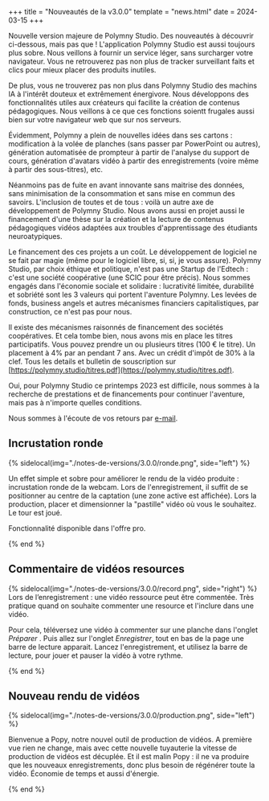 +++
title = "Nouveautés de la v3.0.0"
template = "news.html"
date = 2024-03-15
+++


Nouvelle version majeure de Polymny Studio.
Des nouveautés à découvrir ci-dessous, mais pas que !
L'application Polymny Studio est aussi toujours plus sobre.
Nous veillons à fournir un service léger, sans surcharger votre navigateur.
Vous ne retrouverez pas non plus de tracker surveillant faits et clics pour mieux placer des produits inutiles.

De plus, vous ne trouverez pas non plus dans Polymny Studio des machins IA à l'intérêt douteux et extrêmement énergivore. Nous développons des fonctionnalités utiles aux créateurs qui facilite la création de contenus pédagogiques. Nous veillons à ce que ces fonctions soientt frugales aussi bien sur votre navigateur web que sur nos serveurs.

Évidemment, Polymny a plein de nouvelles idées dans ses cartons : modification à la volée de planches (sans passer par PowerPoint ou autres), génération automatisée de prompteur à partir de l'analyse du support de cours, génération d'avatars vidéo à partir des enregistrements (voire même à partir des sous-titres), etc.

Néanmoins pas de fuite en avant innovante sans maitrise des données, sans minimisation de la consommation et sans mise en commun des savoirs.
L'inclusion de toutes et de tous : voilà un autre axe de développement de Polymny Studio.
Nous avons aussi en projet aussi le financement d'une thèse sur la création et la lecture de contenus pédagogiques vidéos adaptées aux troubles d'apprentissage des étudiants neuroatypiques.

Le financement des ces projets a un coût. Le développement de logiciel ne se fait par magie (même pour le logiciel libre, si, si, je vous assure).
Polymny Studio, par choix éthique et politique, n'est pas une Startup de l'Edtech : c'est une société coopérative (une SCIC pour être précis).
Nous sommes engagés dans l'économie sociale et solidaire : lucrativité limitée, durabilité et sobriété sont les 3 valeurs qui portent l'aventure Polymny.
Les levées de fonds, business angels et autres mécanismes financiers capitalistiques, par construction, ce n'est pas pour nous.

Il existe des mécanismes raisonnés de financement des sociétés coopératives.
Et cela tombe bien, nous avons mis en place les titres participatifs.
Vous pouvez prendre un ou plusieurs titres (100 € le titre). Un placement à 4% par an pendant 7 ans.
Avec un crédit d'impôt de 30% à la clef.
Tous les details et bulletin de souscription sur [https://polymny.studio/titres.pdf](https://polymny.studio/titres.pdf).

Oui, pour Polymny Studio ce printemps 2023 est difficile, nous sommes à la recherche de prestations et de financements pour continuer l'aventure, mais pas à n'importe quelles conditions.

Nous sommes à l'écoute de vos retours par [e-mail](mailto:contacter@polymny.studio).

## Incrustation ronde

{% sidelocal(img="./notes-de-versions/3.0.0/ronde.png", side="left") %}

Un effet simple et sobre pour améliorer le rendu de la vidéo produite : incrustation ronde de la webcam.
Lors de l'enregistrement, il suffit de se positionner au centre de la captation (une zone active est affichée).
Lors la production, placer et dimensionner  la "pastille" vidéo où vous le souhaitez. Le tour est joué.

Fonctionnalité disponible dans l'offre pro.

{% end %}

## Commentaire de vidéos resources

{% sidelocal(img="./notes-de-versions/3.0.0/record.png", side="right") %}
Lors de l’enregistrement : une vidéo ressource peut être commentée. Très pratique quand on souhaite commenter une resource et l'inclure dans une vidéo.

Pour cela, téléversez une vidéo à commenter sur une planche dans l'onglet *Préparer* .
Puis allez sur l'onglet *Enregistrer*, tout en bas de la page une barre de lecture apparait.
Lancez l'enregistrement, et utilisez la barre de lecture, pour jouer et pauser la vidéo à votre rythme.

{% end %}

## Nouveau rendu de vidéos

{% sidelocal(img="./notes-de-versions/3.0.0/production.png", side="left") %}

Bienvenue a Popy, notre nouvel outil de production de vidéos.
A première vue rien ne change, mais avec cette nouvelle tuyauterie la vitesse
de production de vidéos est décuplée. Et il est malin Popy : il ne va produire
que les nouveaux enregistrements, donc plus besoin de régénérer toute la vidéo.
Économie de temps et aussi d'énergie.

{% end %}



